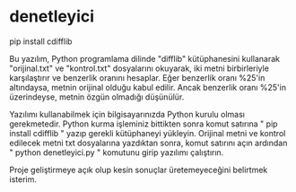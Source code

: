 # denetleyici

pip install cdifflib

Bu yazılım, Python programlama dilinde "difflib" kütüphanesini kullanarak "orijinal.txt" ve "kontrol.txt" dosyalarını okuyarak, iki metni birbirleriyle karşılaştırır ve benzerlik oranını hesaplar.
Eğer benzerlik oranı %25'in altındaysa, metnin orijinal olduğu kabul edilir. Ancak benzerlik oranı %25'in üzerindeyse, metnin özgün olmadığı düşünülür.

Yazılımı kullanabilmek için bilgisayarınızda Python kurulu olması gerekmetedir.
Python kurma işleminiz bittikten sonra komut satırına " pip install cdifflib " yazıp gerekli kütüphaneyi yükleyin.
Orijinal metni ve kontrol edilecek metni txt dosyalarına yazdıktan sonra, komut satırını açın ardından " python denetleyici.py " komutunu girip yazılımı çalıştırın.

Proje geliştirmeye açık olup kesin sonuçlar üretemeyeceğini belirtmek isterim.




